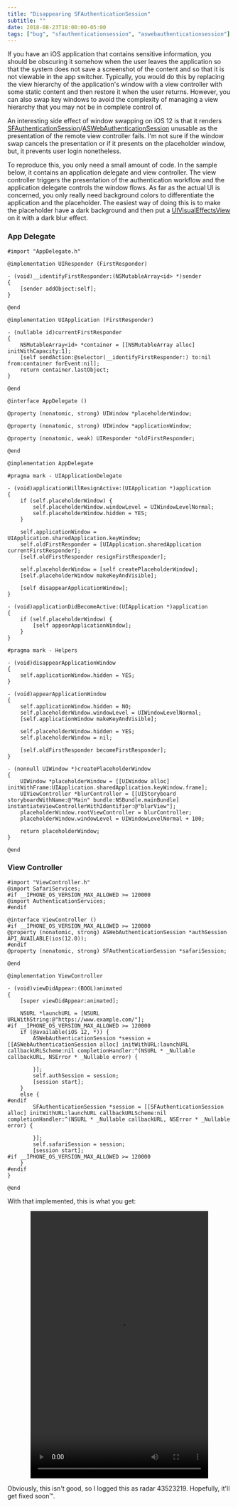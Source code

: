 ```yaml
---
title: "Disappearing SFAuthenticationSession"
subtitle: ""
date: 2018-08-23T18:00:00-05:00
tags: ["bug", "sfauthenticationsession", "aswebauthenticationsession"]
---
```


If you have an iOS application that contains sensitive information, you should be obscuring it somehow when the user leaves the application so that the system does not save a screenshot of the content and so that it is not viewable in the app switcher. Typically, you would do this by replacing the view hierarchy of the application's window with a view controller with some static content and then restore it when the user returns. However, you can also swap key windows to avoid the complexity of managing a view hierarchy that you may not be in complete control of.

An interesting side effect of window swapping on iOS 12 is that it renders [SFAuthenticationSession](https://developer.apple.com/documentation/safariservices/sfauthenticationsession?language=objc)/[ASWebAuthenticationSession](https://developer.apple.com/documentation/authenticationservices/aswebauthenticationsession?language=objc) unusable as the presentation of the remote view controller fails. I'm not sure if the window swap cancels the presentation or if it presents on the placeholder window, but, it prevents user login nonetheless. 

To reproduce this, you only need a small amount of code. In the sample below, it contains an application delegate and view controller. The view controller triggers the presentation of the authentication workflow and the application delegate controls the window flows. As far as the actual UI is concerned, you only really need background colors to differentiate the application and the placeholder. The easiest way of doing this is to make the placeholder have a dark background and then put a [UIVisualEffectsView](https://developer.apple.com/documentation/uikit/uivisualeffectview?language=objc) on it with a dark blur effect.

### App Delegate
```obj-c
#import "AppDelegate.h"

@implementation UIResponder (FirstResponder)

- (void)__identifyFirstResponder:(NSMutableArray<id> *)sender
{
    [sender addObject:self];
}

@end

@implementation UIApplication (FirstResponder)

- (nullable id)currentFirstResponder
{
    NSMutableArray<id> *container = [[NSMutableArray alloc] initWithCapacity:1];
    [self sendAction:@selector(__identifyFirstResponder:) to:nil from:container forEvent:nil];
    return container.lastObject;
}

@end

@interface AppDelegate ()

@property (nonatomic, strong) UIWindow *placeholderWindow;

@property (nonatomic, strong) UIWindow *applicationWindow;

@property (nonatomic, weak) UIResponder *oldFirstResponder;

@end

@implementation AppDelegate

#pragma mark - UIApplicationDelegate

- (void)applicationWillResignActive:(UIApplication *)application
{
    if (self.placeholderWindow) {
        self.placeholderWindow.windowLevel = UIWindowLevelNormal;
        self.placeholderWindow.hidden = YES;
    }
    
    self.applicationWindow = UIApplication.sharedApplication.keyWindow;
    self.oldFirstResponder = [UIApplication.sharedApplication currentFirstResponder];
    [self.oldFirstResponder resignFirstResponder];
    
    self.placeholderWindow = [self createPlaceholderWindow];
    [self.placeholderWindow makeKeyAndVisible];
    
    [self disappearApplicationWindow];
}

- (void)applicationDidBecomeActive:(UIApplication *)application
{
    if (self.placeholderWindow) {
        [self appearApplicationWindow];
    }
}

#pragma mark - Helpers

- (void)disappearApplicationWindow
{
    self.applicationWindow.hidden = YES;
}

- (void)appearApplicationWindow
{
    self.applicationWindow.hidden = NO;
    self.placeholderWindow.windowLevel = UIWindowLevelNormal;
    [self.applicationWindow makeKeyAndVisible];
    
    self.placeholderWindow.hidden = YES;
    self.placeholderWindow = nil;
    
    [self.oldFirstResponder becomeFirstResponder];
}

- (nonnull UIWindow *)createPlaceholderWindow
{
    UIWindow *placeholderWindow = [[UIWindow alloc] initWithFrame:UIApplication.sharedApplication.keyWindow.frame];
    UIViewController *blurController = [[UIStoryboard storyboardWithName:@"Main" bundle:NSBundle.mainBundle] instantiateViewControllerWithIdentifier:@"blurView"];
    placeholderWindow.rootViewController = blurController;
    placeholderWindow.windowLevel = UIWindowLevelNormal + 100;
    
    return placeholderWindow;
}

@end
```

### View Controller
```obj-c
#import "ViewController.h"
@import SafariServices;
#if __IPHONE_OS_VERSION_MAX_ALLOWED >= 120000
@import AuthenticationServices;
#endif

@interface ViewController ()
#if __IPHONE_OS_VERSION_MAX_ALLOWED >= 120000
@property (nonatomic, strong) ASWebAuthenticationSession *authSession API_AVAILABLE(ios(12.0));
#endif
@property (nonatomic, strong) SFAuthenticationSession *safariSession;

@end

@implementation ViewController

- (void)viewDidAppear:(BOOL)animated
{
    [super viewDidAppear:animated];
    
    NSURL *launchURL = [NSURL URLWithString:@"https://www.example.com/"];
#if __IPHONE_OS_VERSION_MAX_ALLOWED >= 120000
    if (@available(iOS 12, *)) {
        ASWebAuthenticationSession *session = [[ASWebAuthenticationSession alloc] initWithURL:launchURL callbackURLScheme:nil completionHandler:^(NSURL * _Nullable callbackURL, NSError * _Nullable error) {
            
        }];
        self.authSession = session;
        [session start];
    }
    else {
#endif
        SFAuthenticationSession *session = [[SFAuthenticationSession alloc] initWithURL:launchURL callbackURLScheme:nil completionHandler:^(NSURL * _Nullable callbackURL, NSError * _Nullable error) {
            
        }];
        self.safariSession = session;
        [session start];
#if __IPHONE_OS_VERSION_MAX_ALLOWED >= 120000
    }
#endif
}

@end
```

With that implemented, this is what you get:
<center>
<video controls height="600" width="400">
  <source src="/videos/DisappearingSFAuthenticationSession.mp4" type="video/mp4">
  <source src="/videos/DisappearingSFAuthenticationSession.webm" type="video/webm">
</video>
</center>

Obviously, this isn't good, so I logged this as radar 43523219. Hopefully, it'll get fixed soon™.
